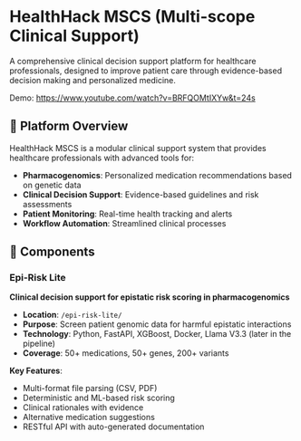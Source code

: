 # HealthHack MSCS (Multi-scope Clinical Support)

A comprehensive clinical decision support platform for healthcare professionals, designed to improve patient care through evidence-based decision making and personalized medicine.

Demo: https://www.youtube.com/watch?v=BRFQOMtIXYw&t=24s

## 🏥 **Platform Overview**

HealthHack MSCS is a modular clinical support system that provides healthcare professionals with advanced tools for:

- **Pharmacogenomics**: Personalized medication recommendations based on genetic data
- **Clinical Decision Support**: Evidence-based guidelines and risk assessments
- **Patient Monitoring**: Real-time health tracking and alerts
- **Workflow Automation**: Streamlined clinical processes

## 🧬 **Components**

### Epi-Risk Lite
**Clinical decision support for epistatic risk scoring in pharmacogenomics**

- **Location**: `/epi-risk-lite/`
- **Purpose**: Screen patient genomic data for harmful epistatic interactions
- **Technology**: Python, FastAPI, XGBoost, Docker, Llama V3.3 (later in the pipeline)
- **Coverage**: 50+ medications, 50+ genes, 200+ variants

**Key Features**:
- Multi-format file parsing (CSV, PDF)
- Deterministic and ML-based risk scoring
- Clinical rationales with evidence
- Alternative medication suggestions
- RESTful API with auto-generated documentation

